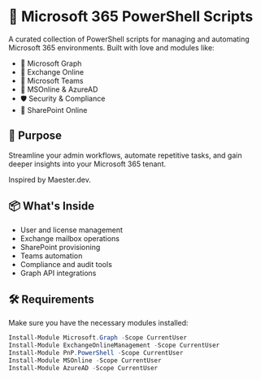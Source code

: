 # 🎯 Microsoft 365 PowerShell Scripts

A curated collection of PowerShell scripts for managing and automating Microsoft 365 environments. Built with love and modules like:

- 🔗 Microsoft Graph
- 📧 Exchange Online
-  :speech_balloon: Microsoft Teams
- 👥 MSOnline & AzureAD
- 🛡️ Security & Compliance
- 📁 SharePoint Online

## 🚀 Purpose

Streamline your admin workflows, automate repetitive tasks, and gain deeper insights into your Microsoft 365 tenant.

Inspired by Maester.dev.

## 📦 What's Inside

- User and license management
- Exchange mailbox operations
- SharePoint provisioning
- Teams automation
- Compliance and audit tools
- Graph API integrations

## 🛠 Requirements

Make sure you have the necessary modules installed:

```powershell
Install-Module Microsoft.Graph -Scope CurrentUser
Install-Module ExchangeOnlineManagement -Scope CurrentUser
Install-Module PnP.PowerShell -Scope CurrentUser
Install-Module MSOnline -Scope CurrentUser
Install-Module AzureAD -Scope CurrentUser
